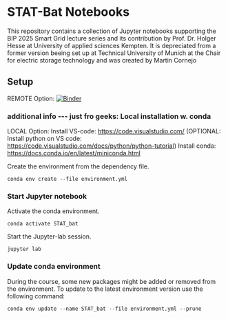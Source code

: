 # STAT-Bat Notebooks


This repository contains a collection of Jupyter notebooks supporting the BIP 2025 Smart Grid lecture series and its contribution by Prof. Dr. Holger Hesse at University of applied sciences Kempten. It is depreciated from a former version beeing set up at Technical University of Munich at the Chair for electric storage technology and was created by Martin Cornejo


## Setup
REMOTE Option:
[![Binder](https://mybinder.org/badge_logo.svg)](https://mybinder.org/v2/gh/GIT4Holger/25S_BIP_SmartGrid_Battery/main)


### additional info --- just fro geeks: Local installation w. conda
LOCAL Option:
Install VS-code: https://code.visualstudio.com/
(OPTIONAL: Install python on VS code: https://code.visualstudio.com/docs/python/python-tutorial)
Install conda: https://docs.conda.io/en/latest/miniconda.html

Create the environment from the dependency file.
```
conda env create --file environment.yml
```

### Start Jupyter notebook
Activate the conda environment.
```
conda activate STAT_bat
```

Start the Jupyter-lab session.
```
jupyter lab
```

### Update conda environment

During the course, some new packages might be added or removed from the environment. To update to the latest environment version use the following command:
```
conda env update --name STAT_bat --file environment.yml --prune
```